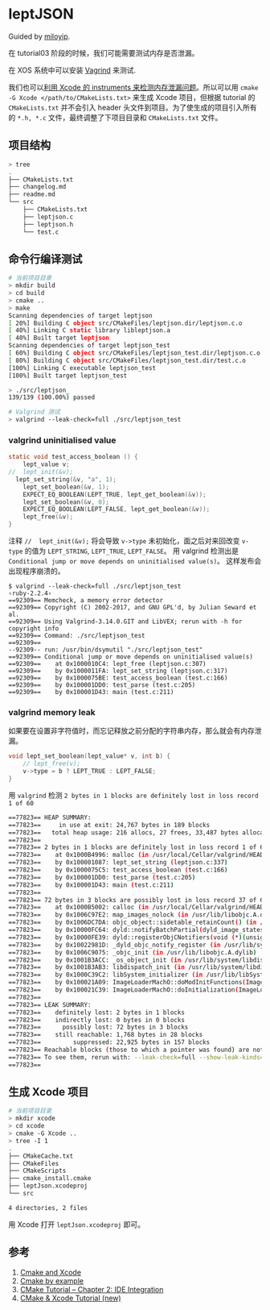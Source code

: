 # leptJSON

Guided by [miloyip](https://github.com/miloyip/json-tutorial). 

在 tutorial03 阶段的时候，我们可能需要测试内存是否泄漏。

在 XOS 系统中可以安装 [Vagrind](http://www.valgrind.org/) 来测试.

我们也可以[利用 Xcode 的 instruments 来检测内存泄漏问题](https://help.apple.com/xcode/mac/9.0/index.html?localePath=en.lproj#/devcef23c572)。所以可以用 `cmake -G Xcode </path/to/CMakeLists.txt>` 来生成 Xcode 项目，但根据 tutorial 的 `CMakeLists.txt` 并不会引入 header 头文件到项目。为了使生成的项目引入所有的 `*.h, *.c` 文件，最终调整了下项目目录和 `CMakeLists.txt` 文件。

## 项目结构

```bash
> tree
.
├── CMakeLists.txt
├── changelog.md
├── readme.md
└── src
    ├── CMakeLists.txt
    ├── leptjson.c
    ├── leptjson.h
    └── test.c
```

## 命令行编译测试

```bash
# 当前项目目录
> mkdir build    
> cd build  
> cmake ..       
> make           
Scanning dependencies of target leptjson
[ 20%] Building C object src/CMakeFiles/leptjson.dir/leptjson.c.o
[ 40%] Linking C static library libleptjson.a
[ 40%] Built target leptjson
Scanning dependencies of target leptjson_test
[ 60%] Building C object src/CMakeFiles/leptjson_test.dir/leptjson.c.o
[ 80%] Building C object src/CMakeFiles/leptjson_test.dir/test.c.o
[100%] Linking C executable leptjson_test
[100%] Built target leptjson_test

> ./src/leptjson_
139/139 (100.00%) passed

# Valgrind 测试
> valgrind --leak-check=full ./src/leptjson_test  
```

### valgrind uninitialised value
```c
static void test_access_boolean () {
    lept_value v;
//  lept_init(&v);
  lept_set_string(&v, "a", 1);
    lept_set_boolean(&v, 1);
    EXPECT_EQ_BOOLEAN(LEPT_TRUE, lept_get_boolean(&v));
    lept_set_boolean(&v, 0);
    EXPECT_EQ_BOOLEAN(LEPT_FALSE, lept_get_boolean(&v));
    lept_free(&v);
}
```
注释 `//  lept_init(&v);` 将会导致 `v->type` 未初始化，面之后对来回改变 `v-type` 的值为 `LEPT_STRING`, `LEPT_TRUE`, `LEPT_FALSE`。 
用 valgrind 检测出是 ` Conditional jump or move depends on uninitialised value(s)`。 这样发布会出现程序崩溃的。

```
$ valgrind --leak-check=full ./src/leptjson_test                                                                                                 ‹ruby-2.2.4›
==92309== Memcheck, a memory error detector
==92309== Copyright (C) 2002-2017, and GNU GPL'd, by Julian Seward et al.
==92309== Using Valgrind-3.14.0.GIT and LibVEX; rerun with -h for copyright info
==92309== Command: ./src/leptjson_test
==92309==
--92309-- run: /usr/bin/dsymutil "./src/leptjson_test"
==92309== Conditional jump or move depends on uninitialised value(s)
==92309==    at 0x1000010C4: lept_free (leptjson.c:307)
==92309==    by 0x1000011FA: lept_set_string (leptjson.c:317)
==92309==    by 0x1000075BE: test_access_boolean (test.c:166)
==92309==    by 0x100001DD0: test_parse (test.c:205)
==92309==    by 0x100001D43: main (test.c:211)
```

### valgrind memory leak
如果要在设置非字符值时，而忘记释放之前分配的字符串内存，那么就会有内存泄漏。
```c
void lept_set_boolean(lept_value* v, int b) {
    // lept_free(v);
    v->type = b ? LEPT_TRUE : LEPT_FALSE;
}
```

用 `valgrind` 检测 `2 bytes in 1 blocks are definitely lost in loss record 1 of 60`

```bash
==77823== HEAP SUMMARY:
==77823==     in use at exit: 24,767 bytes in 189 blocks
==77823==   total heap usage: 216 allocs, 27 frees, 33,487 bytes allocated
==77823==
==77823== 2 bytes in 1 blocks are definitely lost in loss record 1 of 60
==77823==    at 0x1000B4996: malloc (in /usr/local/Cellar/valgrind/HEAD-1cb4ab6/lib/valgrind/vgpreload_memcheck-amd64-darwin.so)
==77823==    by 0x100001087: lept_set_string (leptjson.c:337)
==77823==    by 0x1000075C5: test_access_boolean (test.c:166)
==77823==    by 0x100001DD0: test_parse (test.c:205)
==77823==    by 0x100001D43: main (test.c:211)
==77823==
==77823== 72 bytes in 3 blocks are possibly lost in loss record 37 of 60
==77823==    at 0x1000B5002: calloc (in /usr/local/Cellar/valgrind/HEAD-1cb4ab6/lib/valgrind/vgpreload_memcheck-amd64-darwin.so)
==77823==    by 0x1006C97E2: map_images_nolock (in /usr/lib/libobjc.A.dylib)
==77823==    by 0x1006DC7DA: objc_object::sidetable_retainCount() (in /usr/lib/libobjc.A.dylib)
==77823==    by 0x10000FC64: dyld::notifyBatchPartial(dyld_image_states, bool, char const* (*)(dyld_image_states, unsigned int, dyld_image_info const*), bool, bool) (in /usr/lib/dyld)
==77823==    by 0x10000FE39: dyld::registerObjCNotifiers(void (*)(unsigned int, char const* const*, mach_header const* const*), void (*)(char const*, mach_header const*), void (*)(char const*, mach_header const*)) (in /usr/lib/dyld)
==77823==    by 0x10022981D: _dyld_objc_notify_register (in /usr/lib/system/libdyld.dylib)
==77823==    by 0x1006C9075: _objc_init (in /usr/lib/libobjc.A.dylib)
==77823==    by 0x1001B3ACC: _os_object_init (in /usr/lib/system/libdispatch.dylib)
==77823==    by 0x1001B3AB3: libdispatch_init (in /usr/lib/system/libdispatch.dylib)
==77823==    by 0x1000C39C2: libSystem_initializer (in /usr/lib/libSystem.B.dylib)
==77823==    by 0x100021A09: ImageLoaderMachO::doModInitFunctions(ImageLoader::LinkContext const&) (in /usr/lib/dyld)
==77823==    by 0x100021C39: ImageLoaderMachO::doInitialization(ImageLoader::LinkContext const&) (in /usr/lib/dyld)
==77823==
==77823== LEAK SUMMARY:
==77823==    definitely lost: 2 bytes in 1 blocks
==77823==    indirectly lost: 0 bytes in 0 blocks
==77823==      possibly lost: 72 bytes in 3 blocks
==77823==    still reachable: 1,768 bytes in 28 blocks
==77823==         suppressed: 22,925 bytes in 157 blocks
==77823== Reachable blocks (those to which a pointer was found) are not shown.
==77823== To see them, rerun with: --leak-check=full --show-leak-kinds=all
==77823==
```

## 生成 Xcode 项目

```bash
# 当前项目目录
> mkdir xcode
> cd xcode
> cmake -G Xcode ..  
> tree -I 1
.
├── CMakeCache.txt
├── CMakeFiles
├── CMakeScripts
├── cmake_install.cmake
├── leptJson.xcodeproj
└── src

4 directories, 2 files
```

用 Xcode 打开 `leptJson.xcodeproj` 即可。

## 参考

1. [Cmake and Xcode](https://kaushikghose.wordpress.com/2017/03/05/cmake-and-xcode/)
2. [Cmake by example](https://mirkokiefer.com/cmake-by-example-f95eb47d45b1)
3. [CMake Tutorial – Chapter 2: IDE Integration](https://www.johnlamp.net/cmake-tutorial-2-ide-integration.html)
4. [CMake & Xcode Tutorial (new)](https://www.youtube.com/watch?v=AmM0VEgfYWo)

